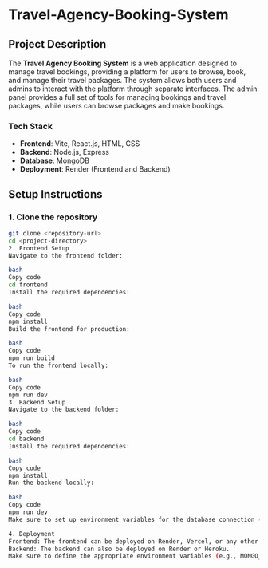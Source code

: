 # Travel-Agency-Booking-System
## Project Description

The **Travel Agency Booking System** is a web application designed to manage travel bookings, providing a platform for users to browse, book, and manage their travel packages. The system allows both users and admins to interact with the platform through separate interfaces. The admin panel provides a full set of tools for managing bookings and travel packages, while users can browse packages and make bookings.

### Tech Stack
- **Frontend**: Vite, React.js, HTML, CSS
- **Backend**: Node.js, Express
- **Database**: MongoDB
- **Deployment**: Render (Frontend and Backend)

## Setup Instructions

### 1. Clone the repository

```bash
git clone <repository-url>
cd <project-directory>
2. Frontend Setup
Navigate to the frontend folder:

bash
Copy code
cd frontend
Install the required dependencies:

bash
Copy code
npm install
Build the frontend for production:

bash
Copy code
npm run build
To run the frontend locally:

bash
Copy code
npm run dev
3. Backend Setup
Navigate to the backend folder:

bash
Copy code
cd backend
Install the required dependencies:

bash
Copy code
npm install
Run the backend locally:

bash
Copy code
npm run dev
Make sure to set up environment variables for the database connection (e.g., MongoDB URI, any API keys).

4. Deployment
Frontend: The frontend can be deployed on Render, Vercel, or any other hosting platform that supports static sites.
Backend: The backend can also be deployed on Render or Heroku.
Make sure to define the appropriate environment variables (e.g., MONGO_URI) on the respective platforms.
